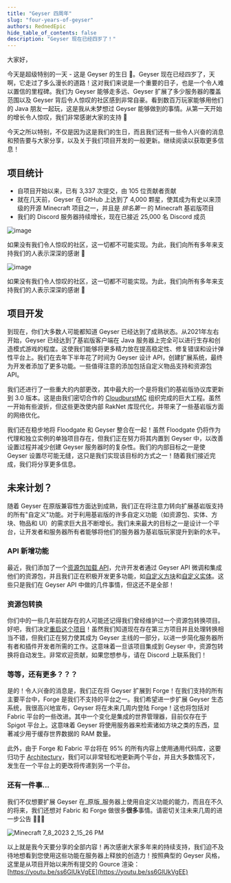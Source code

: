 ```yaml
---
title: "Geyser 四周年"
slug: "four-years-of-geyser"
authors: RednedEpic
hide_table_of_contents: false
description: "Geyser 现在已经四岁了！"
---
```


大家好，

今天是超级特别的一天 - 这是 Geyser 的生日 🥳。Geyser 现在已经四岁了，天啊，它走过了多么漫长的道路！这对我们来说是一个重要的日子，也是一个令人难以置信的里程碑。我们为 Geyser 能够走多远、Geyser 扩展了多少服务器的覆盖范围以及 Geyser 背后令人惊叹的社区感到非常自豪。看到数百万玩家能够用他们的 Java 朋友一起玩，这是我从未梦想过 Geyser 能够做到的事情。从第一天开始的增长令人惊叹，我们非常感谢大家的支持 💙

今天之所以特别，不仅是因为这是我们的生日，而且我们还有一些令人兴奋的消息和预告要与大家分享，以及关于我们项目开发的一般更新。继续阅读以获取更多信息！

<!-- truncate -->

## 项目统计
- 自项目开始以来，已有 3,337 次提交，由 105 位贡献者贡献
- 就在几天前，Geyser 在 GitHub 上达到了 4,000 颗星，使其成为有史以来顶级的开源 Minecraft 项目之一，并且是 _排名第一_ 的 Minecraft 基岩版项目
- 我们的 Discord 服务器持续增长，现在已接近 25,000 名 Discord 成员

![image](https://github.com/GeyserMC/GeyserBlog/assets/29153871/e2d83a49-aa94-46c4-b660-4bc150331818)

如果没有我们令人惊叹的社区，这一切都不可能实现。为此，我们向所有多年来支持我们的人表示深深的感谢 💙

![image](https://github.com/GeyserMC/GeyserBlog/assets/29153871/e2d83a49-aa94-46c4-b660-4bc150331818)

如果没有我们令人惊叹的社区，这一切都不可能实现。为此，我们向所有多年来支持我们的人表示深深的感谢 💙

## 项目开发

到现在，你们大多数人可能都知道 Geyser 已经达到了成熟状态。从2021年左右开始，Geyser 已经达到了基岩版客户端在 Java 服务器上完全可以进行生存和创造模式游戏的程度。这使我们能够将更多精力放在提高稳定性、修复错误和设计弹性平台上。我们在去年下半年花了时间为 Geyser 设计 API，创建扩展系统，最终为开发者添加了更多功能。一些值得注意的添加包括自定义物品支持和资源包 API。

我们还进行了一些重大的内部更改，其中最大的一个是将我们的基岩版协议库更新到 3.0 版本。这是由我们密切合作的 [CloudburstMC](https://github.com/CloudburstMC/) 组织完成的巨大工程。虽然一开始有些波折，但这些更改使内部 RakNet 库现代化，并带来了一些基岩版方面的网络优化。

我们还在稳步地将 Floodgate 和 Geyser 整合在一起！虽然 Floodgate 仍将作为代理和独立实例的单独项目存在，但我们正在努力将其内置到 Geyser 中，以改善设置过程并减少创建 Geyser 服务器时的复杂性。我们的内部目标之一是使 Geyser 设置尽可能无缝，这只是我们实现该目标的方式之一！随着我们接近完成，我们将分享更多信息。

## 未来计划？
随着 Geyser 在原版兼容性方面达到成熟，我们正在将注意力转向扩展基岩版支持的所有"自定义"功能。对于利用基岩版的许多自定义功能（如资源包、实体、方块、物品和 UI）的需求巨大且不断增长。我们未来最大的目标之一是设计一个平台，让开发者和服务器所有者能够将他们的服务器为基岩版玩家提升到新的水平。

### API 新增功能
最近，我们添加了一个[资源包加载 API](https://github.com/GeyserMC/Geyser/pull/3696)，允许开发者通过 Geyser API 微调和集成他们的资源包，并且我们正在积极开发更多功能，如[自定义方块](https://github.com/GeyserMC/Geyser/pull/3505)和[自定义实体](https://github.com/GeyserMC/Geyser/pull/3754)。这些只是我们在 Geyser API 中做的几件事情，但这还不是全部！

### 资源包转换
你们中的一些几年前就存在的人可能还记得我们曾经维护过一个资源包转换项目。好吧，我们决定[重启这个项目](https://github.com/GeyserMC/PackConverter/tree/feature/refactor)！虽然我们知道现在存在第三方项目并且处理转换相当不错，但我们正在努力使其成为 Geyser 主线的一部分，以进一步简化服务器所有者和插件开发者所需的工作。这意味着一旦该项目集成到 Geyser 中，资源包转换将自动发生。非常欢迎贡献，如果您想参与，请在 Discord 上联系我们！

### 等等，还有更多？？？
是的！令人兴奋的消息是，我们正在将 Geyser 扩展到 Forge！在我们支持的所有主要平台中，Forge 是我们不支持的平台之一。我们希望进一步扩展 Geyser 生态系统，我很高兴地宣布，Geyser 将在未来几周内登陆 Forge！这也将包括对 Fabric 平台的一些改进。其中一个变化是集成的世界管理器，目前仅存在于 Spigot 平台上。这意味着 Geyser 将使用服务器来检索诸如方块之类的东西，显著减少用于缓存世界数据的 RAM 数量。

此外，由于 Forge 和 Fabric 平台将在 95% 的所有内容上使用通用代码库，这要归功于 [Architectury](https://github.com/architectury/)，我们可以非常轻松地更新两个平台，并且大多数情况下，发生在一个平台上的更改将传递到另一个平台。

### 还有一件事...
我们不仅想要扩展 Geyser 在_原版_服务器上使用自定义功能的能力，而且在不久的将来，我们还想对 Fabric 和 Forge 做很多**很多**事情。请密切关注未来几周的进一步公告 👀🍰🥳

![Minecraft 7_8_2023 2_15_26 PM](https://github.com/GeyserMC/GeyserBlog/assets/29153871/5f60d150-3081-4fe8-9dba-ce04d8edcd85)

以上就是我今天要分享的全部内容！再次感谢大家多年来的持续支持，我们迫不及待地想看到您使用这些功能在服务器上释放的创造力！按照典型的 Geyser 风格，这里是从项目开始以来所有提交的 Gource 渲染：[https://youtu.be/ss6GlUkVgEE](https://youtu.be/ss6GlUkVgEE)

